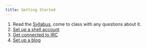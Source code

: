 ```yaml
---
title: Getting Started
---
```


1. Read the [Syllabus](/syllabus/), come to class with any questions about it.
1. [Set up a shell account](/activities/start_shell/)
2. [Get connected to IRC](/activities/start_irc/)
3. [Set up a blog](/activities/start_blog/)
